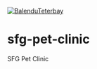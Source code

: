 [![BalenduTeterbay](https://circleci.com/gh/BalenduTeterbay/sfg-pet-clinic.svg?style=svg&circle-token=402aee9a79eb8ad665050345be513c07e1732eea)](https://app.circleci.com/pipelines/github/BalenduTeterbay/sfg-pet-clinic)

# sfg-pet-clinic

SFG Pet Clinic
